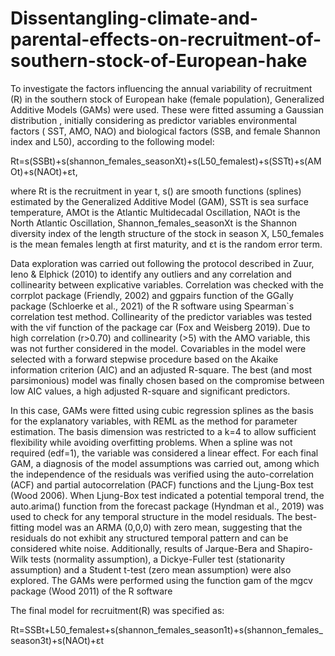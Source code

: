 # Dissentangling-climate-and-parental-effects-on-recruitment-of-southern-stock-of-European-hake

To investigate the factors influencing the annual variability of recruitment (R) in the southern stock of European hake (female population), Generalized Additive Models (GAMs) were used. These were fitted assuming a Gaussian distribution , initially considering as predictor variables environmental factors ( SST, AMO, NAO) and biological factors (SSB, and female Shannon index and L50), according to the following model:

Rt=s(SSBt)+s(shannon_females_seasonXt)+s(L50_femalest)+s(SSTt)+s(AMOt)+s(NAOt)+εt,

where Rt is the recruitment in year t, s() are smooth functions (splines) estimated by the Generalized Additive Model (GAM), SSTt is sea surface temperature, AMOt is the Atlantic Multidecadal Oscillation, NAOt is the North Atlantic Oscillation, Shannon_females_seasonXt is the Shannon diversity index of the length structure of the stock in season X, L50_females is the mean females length at first maturity, and εt is the random error term. 

Data exploration was carried out following the protocol described in Zuur, Ieno & Elphick (2010) to identify any outliers and any correlation and collinearity between explicative variables. Correlation was checked with the corrplot package (Friendly, 2002) and ggpairs function of the GGally package (Schloerke et al., 2021) of the R software using Spearman`s correlation test method. Collinearity of the predictor variables was tested with the vif function of the package car (Fox and Weisberg 2019). Due to high correlation (r>0.70) and collinearity (>5) with the AMO variable, this was not further considered in the model. Covariables in the model were  selected   with  a  forward  stepwise procedure based on the Akaike information criterion (AIC) and an adjusted R-square. The best (and most parsimonious) model was finally chosen based on the compromise between low AIC values, a high adjusted R-square and significant predictors.

In this case, GAMs were fitted using cubic regression splines as the basis for the explanatory variables, with REML as the method for parameter estimation. The basis dimension was restricted to a k=4 to allow sufficient flexibility while avoiding overfitting problems. When a spline was not required (edf=1), the variable was considered a linear effect. For each final GAM, a diagnosis of the model assumptions was carried  out,  among  which the independence of the residuals was verified using the auto-correlation (ACF) and partial autocorrelation (PACF) functions and the Ljung-Box test (Wood 2006). When Ljung-Box test indicated a potential temporal trend, the auto.arima() function from the forecast package (Hyndman et al., 2019) was used to check for any temporal structure in the model residuals. The best-fitting model was an ARMA (0,0,0) with zero mean, suggesting that the residuals do not exhibit any structured temporal pattern and can be considered white noise. Additionally, results of Jarque-Bera and Shapiro-Wilk tests (normality assumption), a Dickye-Fuller test (stationarity assumption) and a Student t-test (zero mean assumption) were also explored. The GAMs were performed using the function gam of the mgcv package (Wood 2011) of the R software

The final model for recruitment(R) was specified as:

Rt=SSBt+L50_femalest+s(shannon_females_season1t)+s(shannon_females_season3t)+s(NAOt)+εt 
